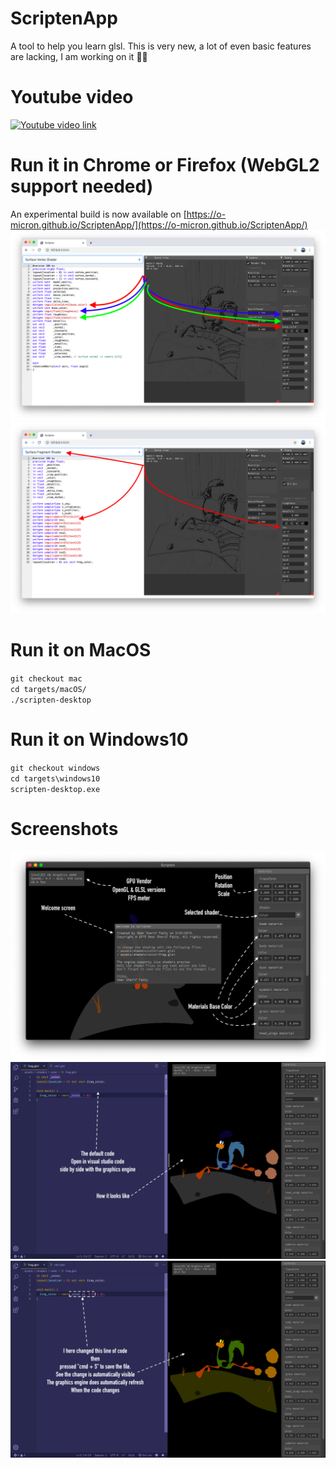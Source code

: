 # ScriptenApp
A tool to help you learn glsl.
This is very new, a lot of even basic features are lacking, I am working on it 💪🏻

# Youtube video
[![Youtube video link](https://i9.ytimg.com/vi/9B1MsXXYhcw/mqdefault.jpg?time=1579964477122&sqp=CPCvsfEF&rs=AOn4CLAdnQu6--HEwulaQSJDE-8hcLRV5g)](https://youtu.be/9B1MsXXYhcw)

# Run it in Chrome or Firefox (WebGL2 support needed)
An experimental build is now available on [https://o-micron.github.io/ScriptenApp/](https://o-micron.github.io/ScriptenApp/)
![Alt text](/screenshots/vertex_shader_uniforms.png "vertex shader uniforms")
![Alt text](/screenshots/fragment_shader_uniforms.png "fragment shader uniforms")

# Run it on MacOS
`git checkout mac` \
`cd targets/macOS/` \
`./scripten-desktop`

# Run it on Windows10
`git checkout windows` \
`cd targets\windows10` \
`scripten-desktop.exe`

# Screenshots
![Alt text](/screenshots/hello.png "Welcome")
![Alt text](/screenshots/before.png "Before")
![Alt text](/screenshots/after.png "After")
